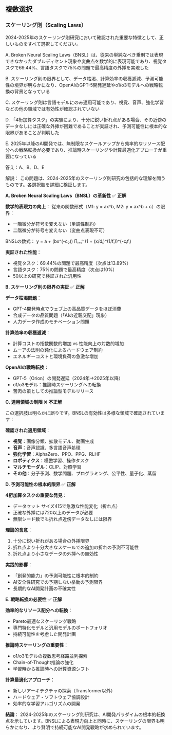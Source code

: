 ## 複数選択
### スケーリング則（Scaling Laws）
2024-2025年のスケーリング則研究において確認された重要な特徴として、正しいものをすべて選択してください。

A. Broken Neural Scaling Laws（BNSL）は、従来の単純なべき乗則では表現できなかったダブルディセント現象や変曲点を数学的に表現可能であり、視覚タスクで69.44%、言語タスクで75%の問題で最高精度の外挿を実現した

B. スケーリング則の限界として、データ枯渇、計算効率の収穫逓減、予測可能性の境界が明らかになり、OpenAIのGPT-5開発遅延やo1/o3モデルへの戦略転換の背景となっている

C. スケーリング則は言語モデルにのみ適用可能であり、視覚、音声、強化学習などの他の領域では有効性が確認されていない

D. 「4桁加算タスク」の実験により、十分に鋭い折れ点がある場合、その近傍のデータなしには正確な外挿が困難であることが実証され、予測可能性に根本的な限界があることが判明した

E. 2025年以降のAI開発では、無制限なスケールアップから効率的なリソース配分への戦略転換が必要であり、推論時スケーリングや計算最適化アプローチが重要になっている

答え：A、B、D、E

解説：
この問題は、2024-2025年のスケーリング則研究の包括的な理解を問うものです。各選択肢を詳細に検証します。

**A. Broken Neural Scaling Laws（BNSL）の革新性** ✅ **正解**

**数学的表現力の向上**：
従来の関数形式（M1: y = ax^b, M2: y = ax^b + c）の限界：
- 一階微分が符号を変えない（単調性制約）
- 二階微分が符号を変えない（変曲点表現不可）

BNSLの数式：
y = a + (bx^(-c₀)) ∏ᵢ₌₁ⁿ (1 + (x/dᵢ)^(1/fᵢ))^(-cᵢfᵢ)

**実証された性能**：
- 視覚タスク：69.44%の問題で最高精度（次点は13.89%）
- 言語タスク：75%の問題で最高精度（次点は10%）
- 50以上の研究で検証された汎用性

**B. スケーリング則の限界の実証** ✅ **正解**

**データ枯渇問題**：
- GPT-4開発時点でウェブ上の高品質データをほぼ消費
- 合成データの品質問題（「AIの近親交配」現象）
- 人力データ作成のモチベーション問題

**計算効率の収穫逓減**：
- 計算コストの指数関数的増加 vs 性能向上の対数的増加
- ムーアの法則の鈍化によるハードウェア制約
- エネルギーコストと環境負荷の急激な増加

**OpenAIの戦略転換**：
- GPT-5（Orion）の開発遅延（2024年→2025年以降）
- o1/o3モデル：推論時スケーリングへの転換
- 苦肉の策としての推論型モデルリリース

**C. 適用領域の制限** ❌ **不正解**

この選択肢は明らかに誤りです。BNSLの有効性は多様な領域で確認されています：

**確認された適用領域**：
- **視覚**：画像分類、拡散モデル、動画生成
- **音声**：音声認識、多言語音声処理
- **強化学習**：AlphaZero、PPO、PPG、RLHF
- **ロボティクス**：模倣学習、操作タスク
- **マルチモーダル**：CLIP、対照学習
- **その他**：分子予測、数学問題、プログラミング、公平性、量子化、蒸留

**D. 予測可能性の根本的限界** ✅ **正解**

**4桁加算タスクの重要な発見**：
- データセット サイズ415で急激な性能変化（折れ点）
- 正確な外挿には720以上のデータが必要
- 無限シード数でも折れ点近傍データなしには限界

**理論的含意**：
1. 十分に鋭い折れがある場合の外挿限界
2. 折れ点より十分大きなスケールでの追加の折れの予測不可能性
3. 折れ点より小さなデータの外挿への無効性

**実践的影響**：
- 「創発的能力」の予測可能性に根本的制約
- AI安全性研究での予期しない挙動の予測限界
- 長期的なAI開発計画の不確実性

**E. 戦略転換の必要性** ✅ **正解**

**効率的なリソース配分への転換**：
- Pareto最適なスケーリング戦略
- 専門特化モデルと汎用モデルのポートフォリオ
- 持続可能性を考慮した開発計画

**推論時スケーリングの重要性**：
- o1/o3モデルの複数思考経路並列探索
- Chain-of-Thought推論の強化
- 学習時から推論時への計算資源シフト

**計算最適化アプローチ**：
- 新しいアーキテクチャの探索（Transformer以外）
- ハードウェア・ソフトウェア協調設計
- 効率的な学習アルゴリズムの開発

**結論**：
2024-2025年のスケーリング則研究は、AI開発パラダイムの根本的転換点を示しています。BNSLによる表現力向上と同時に、スケーリングの限界も明らかになり、より賢明で持続可能なAI開発戦略が求められています。 